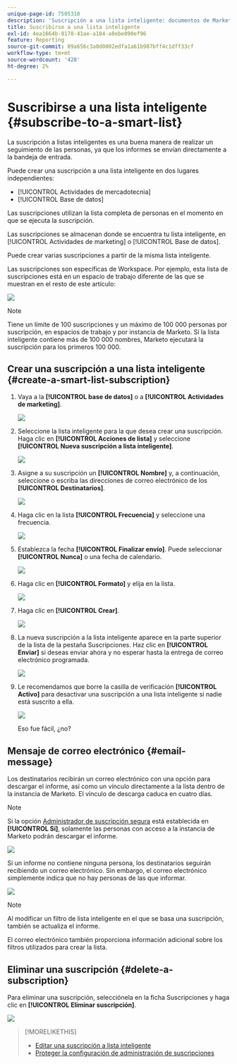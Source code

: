 ```yaml
---
unique-page-id: 7505310
description: 'Suscripción a una lista inteligente: documentos de Marketo, documentación del producto'
title: Suscribirse a una lista inteligente
exl-id: 4ea1664b-8178-41ae-a184-a8ebe090ef96
feature: Reporting
source-git-commit: 09a656c3a0d0002edfa1a61b987bff4c1dff33cf
workflow-type: tm+mt
source-wordcount: '428'
ht-degree: 2%

---
```


# Suscribirse a una lista inteligente {#subscribe-to-a-smart-list}

La suscripción a listas inteligentes es una buena manera de realizar un seguimiento de las personas, ya que los informes se envían directamente a la bandeja de entrada.

Puede crear una suscripción a una lista inteligente en dos lugares independientes:

* [!UICONTROL Actividades de mercadotecnia]
* [!UICONTROL Base de datos]

Las suscripciones utilizan la lista completa de personas en el momento en que se ejecuta la suscripción.

Las suscripciones se almacenan donde se encuentra tu lista inteligente, en [!UICONTROL Actividades de marketing] o [!UICONTROL Base de datos].

Puede crear varias suscripciones a partir de la misma lista inteligente.

Las suscripciones son específicas de Workspace. Por ejemplo, esta lista de suscripciones está en un espacio de trabajo diferente de las que se muestran en el resto de este artículo:

![](assets/one.png)

>[!NOTE]
>
>Tiene un límite de 100 suscripciones y un máximo de 100 000 personas por suscripción, en espacios de trabajo y por instancia de Marketo. Si la lista inteligente contiene más de 100 000 nombres, Marketo ejecutará la suscripción para los primeros 100 000.

## Crear una suscripción a una lista inteligente {#create-a-smart-list-subscription}

1. Vaya a la **[!UICONTROL base de datos]** o a **[!UICONTROL Actividades de marketing]**.

   ![](assets/db.png)

1. Seleccione la lista inteligente para la que desea crear una suscripción. Haga clic en **[!UICONTROL Acciones de lista]** y seleccione **[!UICONTROL Nueva suscripción a lista inteligente]**.

   ![](assets/three.png)

1. Asigne a su suscripción un **[!UICONTROL Nombre]** y, a continuación, seleccione o escriba las direcciones de correo electrónico de los **[!UICONTROL Destinatarios]**.

   ![](assets/image2015-9-14-13-3a18-3a38.png)

1. Haga clic en la lista **[!UICONTROL Frecuencia]** y seleccione una frecuencia.

   ![](assets/image2015-9-14-13-3a21-3a21.png)

1. Establezca la fecha **[!UICONTROL Finalizar envío]**. Puede seleccionar **[!UICONTROL Nunca]** o una fecha de calendario.

   ![](assets/image2015-9-14-13-3a23-3a37.png)

1. Haga clic en **[!UICONTROL Formato]** y elija en la lista.

   ![](assets/image2015-9-14-13-3a25-3a25.png)

1. Haga clic en **[!UICONTROL Crear]**.

   ![](assets/image2015-9-11-15-3a58-3a4.png)

1. La nueva suscripción a la lista inteligente aparece en la parte superior de la lista de la pestaña Suscripciones. Haz clic en **[!UICONTROL Enviar]** si deseas enviar ahora y no esperar hasta la entrega de correo electrónico programada.

   ![](assets/eight.png)

1. Le recomendamos que borre la casilla de verificación **[!UICONTROL Activo]** para desactivar una suscripción a una lista inteligente si nadie está suscrito a ella.

   ![](assets/nine.png)

   Eso fue fácil, ¿no?

## Mensaje de correo electrónico {#email-message}

Los destinatarios recibirán un correo electrónico con una opción para descargar el informe, así como un vínculo directamente a la lista dentro de la instancia de Marketo. El vínculo de descarga caduca en cuatro días.

>[!NOTE]
>
>Si la opción [Administrador de suscripción segura](/help/marketo/product-docs/reporting/basic-reporting/report-subscriptions/secure-the-subscription-admin-setting.md) está establecida en **[!UICONTROL Sí]**, solamente las personas con acceso a la instancia de Marketo podrán descargar el informe.

![](assets/image2015-4-17-15-3a46-3a47.png)

Si un informe no contiene ninguna persona, los destinatarios seguirán recibiendo un correo electrónico. Sin embargo, el correo electrónico simplemente indica que no hay personas de las que informar.

![](assets/image2015-4-17-16-3a11-3a8.png)

>[!NOTE]
>
>Al modificar un filtro de lista inteligente en el que se basa una suscripción, también se actualiza el informe.

El correo electrónico también proporciona información adicional sobre los filtros utilizados para crear la lista.

## Eliminar una suscripción {#delete-a-subscription}

Para eliminar una suscripción, selecciónela en la ficha Suscripciones y haga clic en **[!UICONTROL Eliminar suscripción]**.

![](assets/twelve.png)

>[!MORELIKETHIS]
>
>* [Editar una suscripción a lista inteligente](/help/marketo/product-docs/reporting/basic-reporting/report-subscriptions/edit-a-smart-list-subscription.md)
>* [Proteger la configuración de administración de suscripciones](/help/marketo/product-docs/reporting/basic-reporting/report-subscriptions/secure-the-subscription-admin-setting.md)
